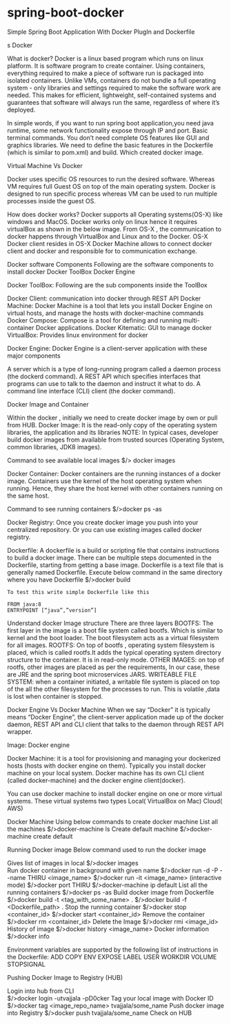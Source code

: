 # spring-boot-docker
Simple Spring Boot Application With Docker PlugIn and Dockerfile

s
Docker 

What is docker?
Docker is a linux based program which runs on linux platform. It is software program to create container.
Using containers, everything required to make a piece of software run is packaged into isolated containers. Unlike VMs, containers do not bundle a full operating system - only libraries and settings required to make the software work are needed. This makes for efficient, lightweight, self-contained systems and guarantees that software will always run the same, regardless of where it’s deployed.

In simple words, if you want to run spring boot application,you need java runtime, some network functionality expose through IP and port. Basic terminal commands. You don’t need complete OS features like GUI and graphics libraries. We need to define the basic features in the Dockerfile (which is similar to pom.xml)  and build. Which created docker image.


Virtual Machine Vs Docker

Docker uses specific OS resources to run the desired software. Whereas VM requires full Guest OS on top of the main operating system.
Docker is designed to run specific process whereas VM can be used to run multiple processes inside the guest OS.





How does docker works?
Docker supports all Operating systems(OS-X) like windows and MacOS.
Docker works only on linux hence it requires virtualBox as shown in the below image.
From OS-X , the communication to docker happens through VirtualBox and Linux and to the Docker.
	OS-X
Docker client resides in OS-X
Docker Machine allows to connect docker client and docker and responsible for to communication exchange.


Docker software Components
Following are the software components to install docker
Docker ToolBox
Docker Engine

Docker ToolBox:  Following are the sub components inside the ToolBox

Docker Client: communication into docker through REST API
Docker Machine: Docker Machine is a tool that lets you install Docker Engine on virtual hosts, and manage the hosts with docker-machine commands
Docker Compose:  Compose is a tool for defining and running multi-container Docker applications.
Docker Kitematic: GUI to manage docker
VirtualBox:  Provides linux environment for docker 

Docker Engine: Docker Engine is a client-server application with these major components

A server which is a type of long-running program called a daemon process (the dockerd command).
A REST API which specifies interfaces that programs can use to talk to the daemon and instruct it what to do.
A command line interface (CLI) client (the docker command).




Docker Image and Container





Within the docker , initially we need to create docker image by own or pull from HUB.
Docker Image:   It is the read-only copy of the operating system libraries, the application and its libraries
NOTE: In typical cases, developer build docker images from available from trusted sources (Operating System, common libraries, JDK8 images).

Command to see available local images
$/> docker images 

Docker Container: Docker containers are the running instances of a docker image. Containers use the kernel of the host operating system when running. Hence, they share the host kernel with other containers running on the same host.

Command to see running containers
$/>docker ps -as

Docker Registry: Once you create docker image you push into your centralized repository. Or you can use existing images called docker registry.

Dockerfile: A dockerfile is a build or scripting file that contains instructions to build a docker image. There can be multiple steps documented in the Dockerfile, starting from getting a base image. Dockerfile is a text file that is generally named Dockerfile.
Execute below command in the same directory where you have Dockerfile
		$/>docker build
	
	To test this write simple Dockerfile like this
	
	FROM java:8
	ENTRYPOINT [“java”,”version”]


Understand docker Image structure
There are three layers 
BOOTFS: The first layer in the image is a boot file system called bootfs. Which is similar to kernel and the boot loader. The boot filesystem acts as a virtual filesystem for all images.
ROOTFS: On top of bootfs , operating system filesystem is placed, which is called rootfs.It adds the typical operating system directory structure to the container. It is in read-only mode.
OTHER IMAGES: on top of rootfs, other images are placed as per the requirements, In our case, these are JRE and the spring boot microservices JARS. 
WRITEABLE FILE SYSTEM: when a container initiated, a writable file system is placed on top of the all the other filesystem for the processes to run. This is volatile ,data is lost when container is stopped.

Docker Engine Vs Docker Machine
When we say “Docker” it is typically means “Docker Engine”,  the client-server application made up of the docker daemon, REST API and CLI client that talks to the daemon through REST API wrapper.


Image: Docker engine


Docker Machine:  it is a tool for provisioning and managing your dockerized hosts (hosts with docker engine on them). Typically you install docker machine on your local system. 
Docker machine has its own CLI client (called docker-machine) and the docker engine client(docker).

You can use docker machine to install docker engine on one or more virtual systems. 
These virtual systems two types
  Local( VirtualBox on Mac) 
  Cloud( AWS) 



Docker Machine
Using below commands to create docker machine
List all the machines
$/>docker-machine ls
Create default machine
$/>docker-machine create default


Running Docker image
Below command used to run the docker image

Gives list of images in local
$/>docker images  
Run docker container in background with given name 
$/>docker run -d -P --name THIRU  <image_name>
$/>docker run -it <image_name>  (interactive mode) 
$/>docker port THIRU
$/>docker-machine ip default
List all the running containers
$/>docker ps -as
Build docker image from Dockerfile
$/>docker build -t <tag_with_some_name>  .
$/>docker build -f <Dockerfile_path>  .
Stop the running container 
$/>docker stop <container_id>
$/>docker start <container_id>
Remove the container 
$/>docker rm <container_id>
Delete the Image
$/>docker rmi <image_id>
History of image
$/>docker history <image_name>
Docker information
$/>docker info
       
 Environment variables are supported by the following list of instructions in the Dockerfile:
ADD
COPY
ENV
EXPOSE
LABEL
USER
WORKDIR
VOLUME
STOPSIGNAL



Pushing Docker Image to Registry (HUB)

Login into hub from CLI  
	$/>docker login -utvajjala -pD0cker
Tag your local image with Docker ID
	$/>docker tag <image_repo_name>   tvajjala/some_name
Push docker image into Registry
	$/>docker push tvajjala/some_name
Check on HUB





